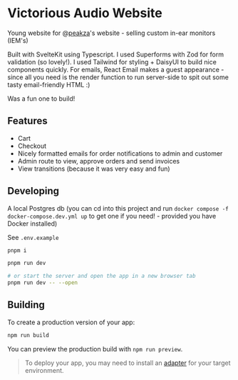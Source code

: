 # Victorious Audio Website

Young website for @[peakza](https://github.com/PeaksZA)'s website - selling custom in-ear monitors (IEM's)

Built with SvelteKit using Typescript. 
I used Superforms with Zod for form validation (so lovely!).
I used Tailwind for styling + DaisyUI to build nice components quickly. 
For emails, React Email makes a guest appearance - since all you need is the render
function to run server-side to spit out some tasty email-friendly HTML :)

Was a fun one to build! 

## Features

- Cart
- Checkout
- Nicely formatted emails for order notifications to admin and customer
- Admin route to view, approve orders and send invoices
- View transitions (because it was very easy and fun)

## Developing

A local Postgres db (you can cd into this project and run `docker compose -f docker-compose.dev.yml up` to get one if you need! - provided you have Docker installed)

See `.env.example`

```bash
pnpm i

pnpm run dev

# or start the server and open the app in a new browser tab
pnpm run dev -- --open
```

## Building

To create a production version of your app:

```bash
npm run build
```

You can preview the production build with `npm run preview`.

> To deploy your app, you may need to install an [adapter](https://kit.svelte.dev/docs/adapters) for your target environment.
